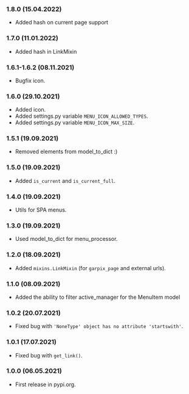 ### 1.8.0 (15.04.2022)

- Added hash on current page support

### 1.7.0 (11.01.2022)

- Added hash in LinkMixin

### 1.6.1-1.6.2 (08.11.2021)

- Bugfix icon.

### 1.6.0 (29.10.2021)

- Added icon.
- Added settings.py variable `MENU_ICON_ALLOWED_TYPES`.
- Added settings.py variable `MENU_ICON_MAX_SIZE`.

### 1.5.1 (19.09.2021)

- Removed elements from model_to_dict :)

### 1.5.0 (19.09.2021)

- Added `is_current` and `is_current_full`.

### 1.4.0 (19.09.2021)

- Utils for SPA menus.

### 1.3.0 (19.09.2021)

- Used model_to_dict for menu_processor.

### 1.2.0 (18.09.2021)

- Added `mixins.LinkMixin` (for `garpix_page` and external urls).

### 1.1.0 (08.09.2021)

- Added the ability to filter active_manager for the MenuItem model

### 1.0.2 (20.07.2021)

- Fixed bug with `'NoneType' object has no attribute 'startswith'`.

### 1.0.1 (17.07.2021)

- Fixed bug with `get_link()`.

### 1.0.0 (06.05.2021)

- First release in pypi.org.
